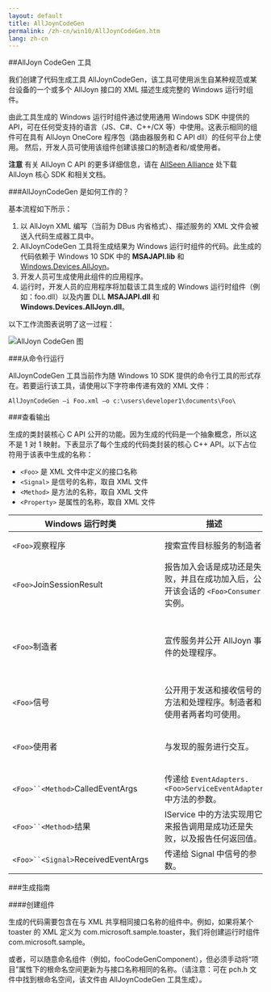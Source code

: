 ```yaml
---
layout: default
title: AllJoynCodeGen
permalink: /zh-cn/win10/AllJoynCodeGen.htm
lang: zh-cn
---
```


##AllJoyn CodeGen 工具

我们创建了代码生成工具 AllJoynCodeGen，该工具可使用派生自某种规范或某台设备的一个或多个 AllJoyn 接口的 XML 描述生成完整的 Windows 运行时组件。

由此工具生成的 Windows 运行时组件通过使用通用 Windows SDK 中提供的 API，可在任何受支持的语言（JS、C\#、C++/CX 等）中使用。这表示相同的组件可在具有 AllJoyn OneCore 程序包（路由器服务和 C API dll）的任何平台上使用。 然后，开发人员可使用该组件创建该接口的制造者和/或使用者。

**注意** 有关 AllJoyn C API 的更多详细信息，请在 [AllSeen Alliance](http://go.microsoft.com/fwlink/?LinkId=524584) 处下载 AllJoyn 核心 SDK 和相关文档。

###AllJoynCodeGen 是如何工作的？

基本流程如下所示：

1. 以 AllJoyn XML 编写（当前为 DBus 内省格式）、描述服务的 XML 文件会被送入代码生成器工具中。
2. AllJoynCodeGen 工具将生成结果为 Windows 运行时组件的代码。此生成的代码依赖于 Windows 10 SDK 中的 **MSAJAPI.lib** 和 [Windows.Devices.AllJoyn](https://msdn.microsoft.com/zh-cn/library/windows/apps/xaml/windows.devices.alljoyn.aspx)。
3. 开发人员可生成使用此组件的应用程序。
4. 运行时，开发人员的应用程序将加载该工具生成的 Windows 运行时组件（例如：foo.dll）以及内置 DLL **MSAJAPI.dll** 和 **Windows.Devices.AllJoyn.dll**。

以下工作流图表说明了这一过程：

![AllJoyn CodeGen 图]({{site.baseurl}}/Resources/images/AllJoyn/alljoyncodegen.png)

###从命令行运行

AllJoynCodeGen 工具当前作为随 Windows 10 SDK 提供的命令行工具的形式存在。若要运行该工具，请使用以下字符串传递有效的 XML 文件：

	AllJoynCodeGen –i Foo.xml –o c:\users\developer1\documents\Foo\

###查看输出

生成的类封装核心 C API 公开的功能。因为生成的代码是一个抽象概念，所以这不是 1 对 1 映射。下表显示了每个生成的代码类封装的核心 C++ API。以下占位符用于该表中生成的名称：

* `<Foo>` 是 XML 文件中定义的接口名称
* `<Signal>` 是信号的名称，取自 XML 文件
* `<Method>` 是方法的名称，取自 XML 文件
* `<Property>` 是属性的名称，取自 XML 文件


| Windows 运行时类 | | 描述 | 核心 C++ API |
| ------------------------ | --- | --------- | ---------- |
| `<Foo>`观察程序 | | 搜索宣传目标服务的制造者 | *BusListener* 类；*BusAttachment* 类 |
| `<Foo>`JoinSessionResult | | 报告加入会话是成功还是失败，并且在成功加入后，公开该会话的 `<Foo>Consumer` 实例。 | *JoinSessionAsyncCB* 类；*QStatus* |
| `<Foo>`制造者 | | 宣传服务并公开 AllJoyn 事件的处理程序。 | *BusObject* 类；*BusAttachment* 类；*InterfaceDescription* 类；*SessionPortListener* 类；*Message* 类 |
| `<Foo>`信号 | | 公开用于发送和接收信号的方法和处理程序。制造者和使用者两者均可使用。 | *BusObject* 类；*InterfaceDescription* 类；*Message* 类 |
| `<Foo>`使用者 | | 与发现的服务进行交互。 | *ProxyBusObject* 类；*InterfaceDescription* 类；*SessionListener* 类；*Message* 类 |
| `<Foo>``<Method>`CalledEventArgs | | 传递给 `EventAdapters.<Foo>ServiceEventAdapter` 中方法的参数。 | *Message* 类 |
| `<Foo>``<Method>`结果 | | I<Foo>Service 中的方法实现用它来报告调用是成功还是失败，以及报告任何返回值。 | *Message* 类；*QStatus* |
| `<Foo>``<Signal>`ReceivedEventArgs | | 传递给 <Foo>Signal 中信号的参数。 | *Message* 类 |


###生成指南

####创建组件

生成的代码需要包含在与 XML 共享相同接口名称的组件中。例如，如果将某个 toaster 的 XML 定义为 com.microsoft.sample.toaster，我们将创建运行时组件 com.microsoft.sample。

或者，可以随意命名组件（例如，fooCodeGenComponent），但必须手动将“项目”属性下的根命名空间更新为与接口名称相同的名称。（请注意：可在 pch.h 文件中找到根命名空间，该文件由 AllJoynCodeGen 工具生成）。
